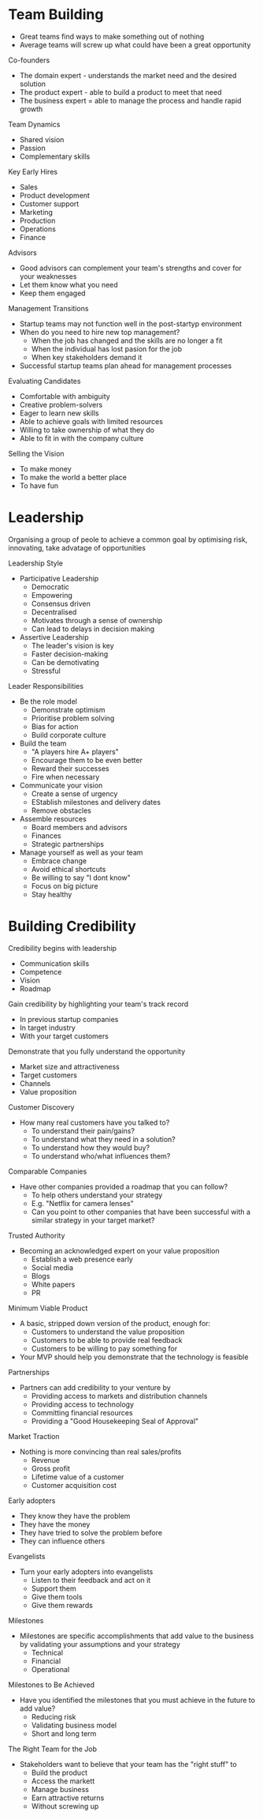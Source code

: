 # Team Building

- Great teams find ways to make something out of nothing
- Average teams will screw up what could have been a great opportunity

Co-founders

- The domain expert - understands the market need and the desired solution
- The product expert - able to build a product to meet that need
- The business expert = able to manage the process and handle rapid growth

Team Dynamics

- Shared vision
- Passion
- Complementary skills

Key Early Hires

- Sales
- Product development
- Customer support
- Marketing
- Production
- Operations
- Finance

Advisors

- Good advisors can complement your team's strengths and cover for your weaknesses
- Let them know what you need
- Keep them engaged

Management Transitions

- Startup teams may not function well in the post-startyp environment
- When do you need to hire new top management?
  - When the job has changed and the skills are no longer a fit
  - When the individual has lost pasion for the job
  - When key stakeholders demand it
- Successful startup teams plan ahead for management processes

Evaluating Candidates

- Comfortable with ambiguity
- Creative problem-solvers
- Eager to learn new skills
- Able to achieve goals with limited resources
- Willing to take ownership of what they do
- Able to fit in with the company culture

Selling the Vision

- To make money
- To make the world a better place
- To have fun

# Leadership

Organising a group of peole to achieve a common goal by optimising risk, innovating, take advatage of opportunities

Leadership Style

- Participative Leadership
  - Democratic
  - Empowering
  - Consensus driven
  - Decentralised
  - Motivates through a sense of ownership
  - Can lead to delays in decision making
- Assertive Leadership
  - The leader's vision is key
  - Faster decision-making
  - Can be demotivating
  - Stressful

Leader Responsibilities

- Be the role model
  - Demonstrate optimism
  - Prioritise problem solving
  - Bias for action
  - Build corporate culture
- Build the team
  - "A players hire A+ players"
  - Encourage them to be even better
  - Reward their successes
  - Fire when necessary
- Communicate your vision
  - Create a sense of urgency
  - EStablish milestones and delivery dates
  - Remove obstacles
- Assemble resources
  - Board members and advisors
  - Finances
  - Strategic partnerships
- Manage yourself as well as your team
  - Embrace change
  - Avoid ethical shortcuts
  - Be willing to say "I dont know"
  - Focus on big picture
  - Stay healthy

# Building Credibility

Credibility begins with leadership

- Communication skills
- Competence
- Vision
- Roadmap

Gain credibility by highlighting your team's track record

- In previous startup companies
- In target industry
- With your target customers

Demonstrate that you fully understand the opportunity

- Market size and attractiveness
- Target customers
- Channels
- Value proposition

Customer Discovery

- How many real customers have you talked to?
  - To understand their pain/gains?
  - To understand what they need in a solution?
  - To understand how they would buy?
  - To understand who/what influences them?

Comparable Companies

- Have other companies provided a roadmap that you can follow?
  - To help others understand your strategy
  - E.g. "Netflix for camera lenses"
  - Can you point to other companies that have been successful with a similar strategy in your target market?

Trusted Authority

- Becoming an acknowledged expert on your value proposition
  - Establish a web presence early
  - Social media
  - Blogs
  - White papers
  - PR

Minimum Viable Product

- A basic, stripped down version of the product, enough for:
  - Customers to understand the value proposition
  - Customers to be able to provide real feedback
  - Customers to be willing to pay something for
- Your MVP should help you demonstrate that the technology is feasible

Partnerships

- Partners can add credibility to your venture by
  - Providing access to markets and distribution channels
  - Providing access to technology
  - Committing financial resources
  - Providing a "Good Housekeeping Seal of Approval"

Market Traction

- Nothing is more convincing than real sales/profits
  - Revenue
  - Gross profit
  - Lifetime value of a customer
  - Customer acquisition cost

Early adopters

- They know they have the problem
- They have the money
- They have tried to solve the problem before
- They can influence others

Evangelists

- Turn your early adopters into evangelists
  - Listen to their feedback and act on it
  - Support them
  - Give them tools
  - Give them rewards

Milestones

- Milestones are specific accomplishments that add value to the business by validating your assumptions and your strategy
  - Technical
  - Financial
  - Operational

Milestones to Be Achieved

- Have you identified the milestones that you must achieve in the future to add value?
  - Reducing risk
  - Validating business model
  - Short and long term

The Right Team for the Job

- Stakeholders want to believe that your team has the "right stuff" to
  - Build the product
  - Access the markett
  - Manage business
  - Earn attractive returns
  - Without screwing up
